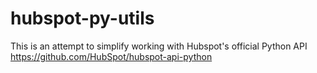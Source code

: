# hubspot-py-utils
This is an attempt to simplify working with Hubspot's official Python API https://github.com/HubSpot/hubspot-api-python
